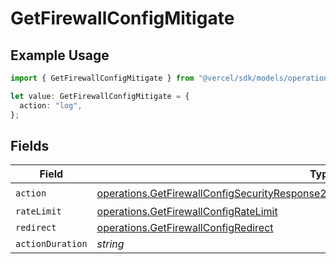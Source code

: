 # GetFirewallConfigMitigate

## Example Usage

```typescript
import { GetFirewallConfigMitigate } from "@vercel/sdk/models/operations/getfirewallconfig.js";

let value: GetFirewallConfigMitigate = {
  action: "log",
};
```

## Fields

| Field                                                                                                                                                                                          | Type                                                                                                                                                                                           | Required                                                                                                                                                                                       | Description                                                                                                                                                                                    |
| ---------------------------------------------------------------------------------------------------------------------------------------------------------------------------------------------- | ---------------------------------------------------------------------------------------------------------------------------------------------------------------------------------------------- | ---------------------------------------------------------------------------------------------------------------------------------------------------------------------------------------------- | ---------------------------------------------------------------------------------------------------------------------------------------------------------------------------------------------- |
| `action`                                                                                                                                                                                       | [operations.GetFirewallConfigSecurityResponse200ApplicationJSONResponseBodyRulesAction](../../models/operations/getfirewallconfigsecurityresponse200applicationjsonresponsebodyrulesaction.md) | :heavy_check_mark:                                                                                                                                                                             | N/A                                                                                                                                                                                            |
| `rateLimit`                                                                                                                                                                                    | [operations.GetFirewallConfigRateLimit](../../models/operations/getfirewallconfigratelimit.md)                                                                                                 | :heavy_minus_sign:                                                                                                                                                                             | N/A                                                                                                                                                                                            |
| `redirect`                                                                                                                                                                                     | [operations.GetFirewallConfigRedirect](../../models/operations/getfirewallconfigredirect.md)                                                                                                   | :heavy_minus_sign:                                                                                                                                                                             | N/A                                                                                                                                                                                            |
| `actionDuration`                                                                                                                                                                               | *string*                                                                                                                                                                                       | :heavy_minus_sign:                                                                                                                                                                             | N/A                                                                                                                                                                                            |